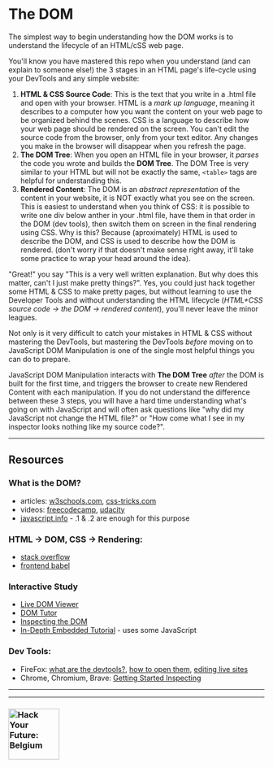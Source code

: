 # The DOM

The simplest way to begin understanding how the DOM works is to understand the lifecycle of an HTML/cSS web page.

You'll know you have mastered this repo when you understand (and can explain to someone else!) the 3 stages in an HTML page's life-cycle using your DevTools and any simple website:

1. __HTML & CSS Source Code__: This is the text that you write in a .html file and open with your browser.  HTML is a _mark up language_, meaning it describes to a computer how you want the content on your web page to be organized behind the scenes. CSS is a language to describe how your web page should be rendered on the screen. You can't edit the source code from the browser, only from your text editor. Any changes you make in the browser will disappear when you refresh the page.
2. __The DOM Tree__: When you open an HTML file in your browser, it _parses_ the code you wrote and builds the __DOM Tree__.  The DOM Tree is very similar to your HTML but will not be exactly the same, `<table>` tags are helpful for understanding this.
3. __Rendered Content__: The DOM is an _abstract representation_ of the content in your website, it is NOT exactly what you see on the screen. This is easiest to understand when you think of CSS: it is possible to write one div below anther in your .html file, have them in that order in the DOM (dev tools), then switch them on screen in the final rendering using CSS. Why is this? Because (aproximately) HTML is used to describe the DOM, and CSS is used to describe how the DOM is rendered.  (don't worry if that doesn't make sense right away, it'll take some practice to wrap your head around the idea).

"Great!" you say  "This is a very well written explanation. But why does this matter, can't I just make pretty things?".  Yes, you could just hack together some HTML & CSS to make pretty pages, but without learning to use the Developer Tools and without understanding the HTML lifecycle (_HTML+CSS source code -> the DOM -> rendered content_), you'll never leave the minor leagues.

Not only is it very difficult to catch your mistakes in HTML & CSS without mastering the DevTools, but mastering the DevTools _before_ moving on to JavaScript DOM Manipulation is one of the single most helpful things you can do to prepare.

JavaScript DOM Manipulation interacts with __The DOM Tree__ _after_ the DOM is built for the first time, and triggers the browser to create new Rendered Content with each manipulation.  If you do not understand the difference between these 3 steps, you will have a hard time understanding what's going on with JavaScript and will often ask questions like "why did my JavaScript not change the HTML file?" or "How come what I see in my inspector looks nothing like my source code?".

---

## Resources

### What is the DOM?

* articles: [w3schools.com](https://www.w3schools.com/js/js_htmldom.asp), [css-tricks.com](https://css-tricks.com/dom/)
* videos: [freecodecamp](https://www.youtube.com/watch?v=80Mr2Z6Qikc), [udacity](https://www.youtube.com/watch?v=tSv2KIF7uE4)
* [javascript.info](https://javascript.info/document) - .1 & .2 are enough for this purpose

### HTML -> DOM, CSS -> Rendering:

* [stack overflow](https://stackoverflow.com/questions/4800538/client-side-html-dom-and-css)
* [frontend babel](http://frontendbabel.info/articles/webpage-rendering-101/)

### Interactive Study

* [Live DOM Viewer](https://software.hixie.ch/utilities/js/live-dom-viewer/)
* [DOM Tutor](https://janke-learning.org/dom-tutor)
* [Inspecting the DOM](https://hackyourfuture.be/inspecting-the-dom/)
* [In-Depth Embedded Tutorial](https://dom-tutorials.appspot.com/static/index.html) - uses some JavaScript


### Dev Tools:

* FireFox: [what are the devtools?](https://developer.mozilla.org/en-US/docs/Learn/Common_questions/What_are_browser_developer_tools), [how to open them](https://developer.mozilla.org/en-US/docs/Tools/Page_Inspector/How_to/Open_the_Inspector), [editing live sites](https://developer.mozilla.org/en-US/docs/Tools/Page_Inspector/How_to/Examine_and_edit_HTML)
* Chrome, Chromium, Brave: [Getting Started Inspecting](https://developers.google.com/web/tools/chrome-devtools/dom/)

---
---
### <a href="https://hackyourfuture.be" target="_blank"><img src="https://user-images.githubusercontent.com/18554853/63941625-4c7c3d00-ca6c-11e9-9a76-8d5e3632fe70.jpg" width="100" height="100" alt="Hack Your Future: Belgium"></a>
